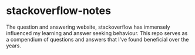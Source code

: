 # stackoverflow-notes
The question and answering website, stackoverflow has immensely influenced my learning and answer seeking behaviour. This repo serves as a compendium of questions and answers that I've found beneficial over the years.
